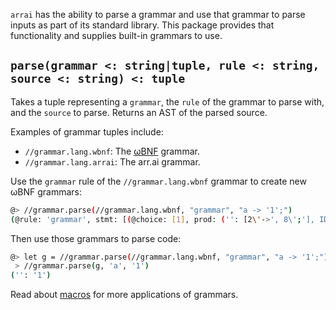 `arrai` has the ability to parse a grammar and use that grammar to parse
inputs as part of its standard library. This package provides that functionality
and supplies built-in grammars to use.

## `parse(grammar <: string|tuple, rule <: string, source <: string) <: tuple`

Takes a tuple representing a `grammar`, the `rule` of the grammar to parse with, and the `source` to parse. Returns an AST of the parsed source.

Examples of grammar tuples include:

- `//grammar.lang.wbnf`: The [ωBNF](https://github.com/arr-ai/wbnf) grammar.
- `//grammar.lang.arrai`: The arr.ai grammar.

Use the `grammar` rule of the `//grammar.lang.wbnf` grammar to create new ωBNF grammars:

```bash
@> //grammar.parse(//grammar.lang.wbnf, "grammar", "a -> '1';")
(@rule: 'grammar', stmt: [(@choice: [1], prod: ('': [2\'->', 8\';'], IDENT: ('': 'a'), term: [(term: [(term: [(term: [(named: (atom: (@choice: [1], STR: ('': 5\"'1'"))))])])])]))])
```

Then use those grammars to parse code:

```bash
@> let g = //grammar.parse(//grammar.lang.wbnf, "grammar", "a -> '1';");
 > //grammar.parse(g, 'a', '1')
('': '1')
```

Read about [macros](../lang/macros) for more applications of grammars.
